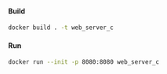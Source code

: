 #### Build
```bash
docker build . -t web_server_c
```
#### Run
```bash
docker run --init -p 8080:8080 web_server_c
```

